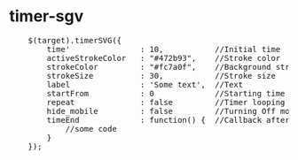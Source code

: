 # timer-sgv

<pre>
	$(target).timerSVG({
		time'				: 10,			//Initial time
		activeStrokeColor	: "#472b93",	//Stroke color
		strokeColor			: "#fc7a0f",	//Background stroke color
		strokeSize			: 30,			//Stroke size
		label				: 'Some text',	//Text
		startFrom			: 0				//Starting time
		repeat				: false			//Timer looping
		hide_mobile			: false			//Turning Off mobile version
		timeEnd				: function() {	//Callback after end of time
			//some code
		}
	});
</pre>
